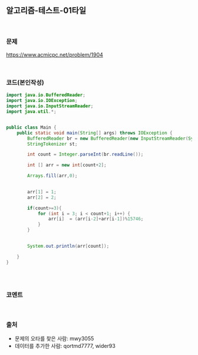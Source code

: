 알고리즘-테스트-01타일
---

<br>

### 문제

https://www.acmicpc.net/problem/1904

<br>

### 코드(본인작성)

```java
import java.io.BufferedReader;
import java.io.IOException;
import java.io.InputStreamReader;
import java.util.*;


public class Main {
    public static void main(String[] args) throws IOException {
        BufferedReader br = new BufferedReader(new InputStreamReader(System.in));
        StringTokenizer st;

        int count = Integer.parseInt(br.readLine());

        int [] arr = new int[count+2];

        Arrays.fill(arr,0);

        
        arr[1] = 1;
        arr[2] = 2;

        if(count>=3){
            for (int i = 3; i < count+1; i++) {
                arr[i]  = (arr[i-2]+arr[i-1])%15746;
            }    
        }
        

        System.out.println(arr[count]);

    }
}



```


<br>

### 코멘트

<br>

### 출처
- 문제의 오타를 찾은 사람: mwy3055
- 데이터를 추가한 사람: qortmd7777, wider93